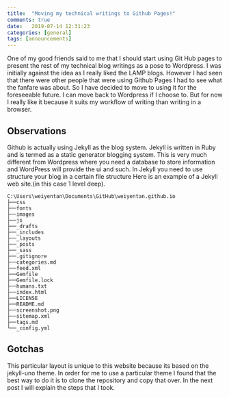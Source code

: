 ```yaml
---
title:  "Moving my technical writings to Github Pages!"
comments: true
date:   2019-07-14 12:31:23
categories: [general]
tags: [announcements]
---
```

One of my good friends said to me that I should start using Git Hub pages to present the rest of my technical blog writings as a pose to Wordpress. I was initially against the idea as I really liked the LAMP blogs. However I had seen that there were other people that were using Github Pages I had to see what the fanfare was about.  So I have decided to move to using it for the foreseeable future. I can move back to Wordpress if I choose to. But for now I really like it because it suits my workflow of writing  than writing in a browser.

## Observations 
Github is actually using Jekyll as the blog system. Jekyll is written in Ruby and is termed as a static generator blogging system.  This is very much different from Wordpress where you need a database to store information  and WordPress will provide the ui and such. In Jekyll you need to use structure your blog in a certain file structure
Here is an example of a Jekyll web site.(in this case 1 level deep).
```
C:\Users\weiyentan\Documents\GitHub\weiyentan.github.io
├──css
├──fonts
├──images
├──js
├──_drafts
├──_includes
├──_layouts
├──_posts
├──_sass
├──.gitignore
├──categories.md
├──feed.xml
├──Gemfile
├──Gemfile.lock
├──humans.txt
├──index.html
├──LICENSE
├──README.md
├──screenshot.png
├──sitemap.xml
├──tags.md
└──_config.yml
```

## Gotchas
This particular layout is unique to this website because its based on the jekyll-uno theme. In order for me to use a particular theme I found that the best way to do it is to clone the repository and copy that over. In the next post I will explain the steps that I took.